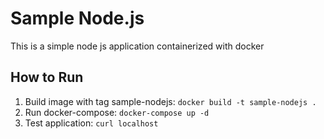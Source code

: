# Sample Node.js
This is a simple node js application containerized with docker

## How to Run

1. Build image with tag sample-nodejs: `docker build -t sample-nodejs .`
2. Run docker-compose: `docker-compose up -d`
3. Test application: `curl localhost`
